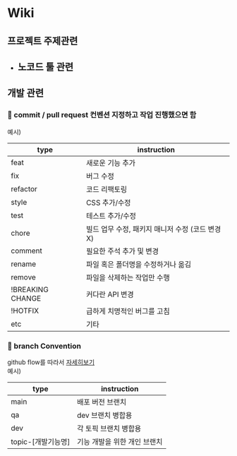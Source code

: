 # Wiki

## 프로젝트 주제관련
- 노코드 툴 관련
  - 

## 개발 관련

### 📌 commit / pull request 컨벤션 지정하고 작업 진행했으면 함<br/>

예시)

|type|instruction|
|---|---|
|feat|새로운 기능 추가|
|fix|버그 수정|
|refactor|코드 리팩토링|
|style|CSS 추가/수정|
|test|테스트 추가/수정|
|chore|빌드 업무 수정, 패키지 매니저 수정 (코드 변경 X)|
|comment|필요한 주석 추가 및 변경|
|rename|파일 혹은 폴더명을 수정하거나 옮김|
|remove|파일을 삭제하는 작업만 수행|
|!BREAKING CHANGE|커다란 API 변경|
|!HOTFIX|급하게 치명적인 버그를 고침|
|etc|기타|

### 📌 branch Convention<br/>

github flow를 따라서 [자세히보기](https://hudi.blog/git-branch-strategy/)<br/>
예시)

|type|instruction|
|---|---|
|main|배포 버전 브랜치|
|qa|dev 브랜치 병합용|
|dev|각 토픽 브랜치 병합용|
|topic-[개발기능명]|기능 개발을 위한 개인 브랜치|

